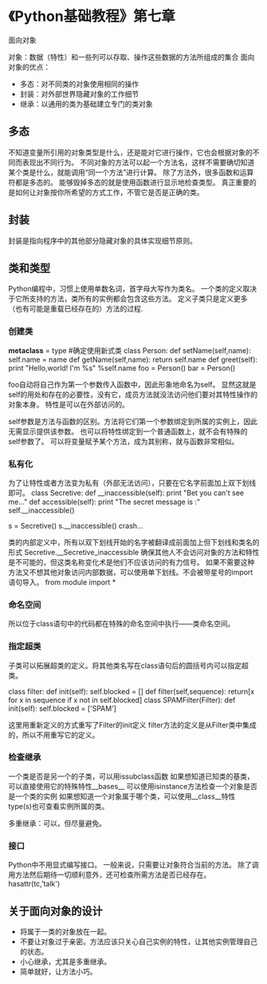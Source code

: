 
# 《Python基础教程》第七章

面向对象

对象：数据（特性）和一些列可以存取、操作这些数据的方法所组成的集合
面向对象的优点：
- 多态：对不同类的对象使用相同的操作
- 封装：对外部世界隐藏对象的工作细节
- 继承：以通用的类为基础建立专门的类对象

## 多态
不知道变量所引用的对象类型是什么，还是能对它进行操作，它也会根据对象的不同而表现出不同行为。
不同对象的方法可以起一个方法名，这样不需要确切知道某个类是什么，就能调用“同一个方法”进行计算。
除了方法外，很多函数和运算符都是多态的。
能够毁掉多态的就是使用函数进行显示地检查类型。
真正重要的是如何让对象按你所希望的方式工作，不管它是否是正确的类。

## 封装
封装是指向程序中的其他部分隐藏对象的具体实现细节原则。

## 类和类型
Python编程中，习惯上使用单数名词，首字母大写作为类名。
一个类的定义取决于它所支持的方法，类所有的实例都会包含这些方法。
定义子类只是定义更多（也有可能是重载已经存在的）方法的过程.

### 创建类
>
__metaclass__ = type #确定使用新式类
class Person:
	def setName(self,name):
		self.name = name
	def getName(self,name):
		return self.name
	def greet(self):
		print "Hello,world! I'm %s" %self.name
foo = Person()
bar = Person()

foo自动将自己作为第一个参数传入函数中，因此形象地命名为self。
显然这就是self的用处和存在的必要性，没有它，成员方法就没法访问他们要对其特性操作的对象本身。
特性是可以在外部访问的。

self参数是方法与函数的区别。方法将它们第一个参数绑定到所属的实例上，因此无需显示提供该参数。
也可以将特性绑定到一个普通函数上，就不会有特殊的self参数了。
可以将变量赋予某个方法，成为其别称，就与函数非常相似。

### 私有化
为了让特性或者方法变为私有（外部无法访问），只要在它名字前面加上双下划线即可。
class Secretive:
	def __inaccessible(self):
		print "Bet you can't see me..."
	def accessible(self):
		print "The secret message is :"
		self.__inaccessible()

s = Secretive()
s.__inaccessible()
crash...

类的内部定义中，所有以双下划线开始的名字被翻译成前面加上但下划线和类名的形式
Secretive.__Secretive_inaccessible
确保其他人不会访问对象的方法和特性是不可能的，但这类名称变化术是他们不应该访问的有力信号。
如果不需要这种方法又不想其他对象访问内部数据，可以使用单下划线。不会被带星号的import语句导入。
from module import *

### 命名空间
所以位于class语句中的代码都在特殊的命名空间中执行——类命名空间。

### 指定超类
子类可以拓展超类的定义。将其他类名写在class语句后的圆括号内可以指定超类。
>
class filter:
	def init(self):
		self.blocked = []
	def filter(self,sequence):
		return[x for x in sequence if x not in self.blocked]
class SPAMFilter(Filter):
	def init(self):
		self.blocked = ['SPAM']

这里用重新定义的方式重写了Filter的init定义
filter方法的定义是从Filter类中集成的，所以不用重写它的定义。

### 检查继承
一个类是否是另一个的子类，可以用issubclass函数
如果想知道已知类的基类，可以直接使用它的特殊特性__bases__
可以使用isinstance方法检查一个对象是否是一个类的实例
如果想知道一个对象属于哪个类，可以使用__class__特性
type(s)也可查看实例所属的类。

多重继承：可以，但尽量避免。

### 接口
Python中不用显式编写接口。
一般来说，只需要让对象符合当前的方法。
除了调用方法然后期待一切顺利意外，还可检查所需方法是否已经存在。
hasattr(tc,'talk')

## 关于面向对象的设计
- 将属于一类的对象放在一起。
- 不要让对象过于亲密。方法应该只关心自己实例的特性，让其他实例管理自己的状态。
- 小心继承，尤其是多重继承。
- 简单就好，让方法小巧。
	
 